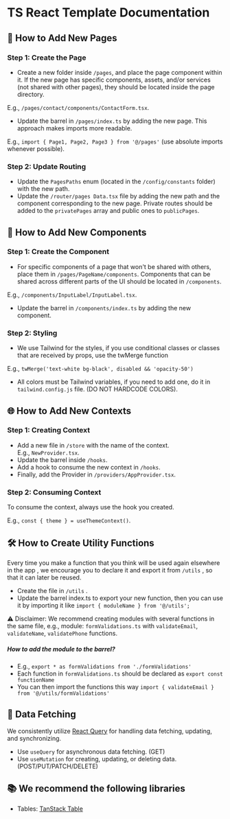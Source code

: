 # TS React Template Documentation

## 📄 How to Add New Pages

### Step 1: Create the Page

- Create a new folder inside `/pages`, and place the page component within it. If the new page has specific components, assets, and/or services (not shared with other pages), they should be located inside the page directory.

E.g., `/pages/contact/components/ContactForm.tsx`.

- Update the barrel in `/pages/index.ts` by adding the new page. This approach makes imports more readable.

E.g., `import { Page1, Page2, Page3 } from '@/pages'` (use absolute imports whenever possible).

### Step 2: Update Routing

- Update the `PagesPaths` enum (located in the `/config/constants` folder) with the new path.
- Update the `/router/pages Data.tsx` file by adding the new path and the component corresponding to the new page. Private routes should be added to the `privatePages` array and public ones to `publicPages`.

## 🧩 How to Add New Components

### Step 1: Create the Component

- For specific components of a page that won't be shared with others, place them in `/pages/PageName/components`. Components that can be shared across different parts of the UI should be located in `/components`.

E.g., `/components/InputLabel/InputLabel.tsx`.

- Update the barrel in `/components/index.ts` by adding the new component.

### Step 2: Styling

- We use Tailwind for the styles, if you use conditional classes or classes that are received by props, use the twMerge function

E.g., `twMerge('text-white bg-black', disabled && 'opacity-50')`

- All colors must be Tailwind variables, if you need to add one, do it in `tailwind.config.js` file. (DO NOT HARDCODE COLORS).

## 🌐 How to Add New Contexts

### Step 1: Creating Context

- Add a new file in `/store` with the name of the context.  
  E.g., `NewProvider.tsx`.
- Update the barrel inside `/hooks`.
- Add a hook to consume the new context in `/hooks`.
- Finally, add the Provider in `/providers/AppProvider.tsx`.

### Step 2: Consuming Context

To consume the context, always use the hook you created.

E.g., `const { theme } = useThemeContext()`.

## 🛠️ How to Create Utility Functions

Every time you make a function that you think will be used again elsewhere in the app , we encourage you to declare it and export it from `/utils` , so that it can later be reused.

- Create the file in `/utils` .
- Update the barrel index.ts to export your new function, then you can use it by importing it like `import { moduleName } from '@/utils';`

⚠️ Disclaimer: We recommend creating modules with several functions in the same file, e.g., module: `formValidations.ts` with `validateEmail`, `validateName`, `validatePhone` functions.

##### How to add the module to the barrel?

- E.g., `export * as formValidations from './formValidations'`
- Each function in `formValidations.ts` should be declared as `export const functionName`
- You can then import the functions this way
  `import { validateEmail } from '@/utils/formValidations'`

## 🔄 Data Fetching

We consistently utilize [React Query](https://tanstack.com/query/latest/docs/react/quick-start) for handling data fetching, updating, and synchronizing.

- Use `useQuery` for asynchronous data fetching. (GET)
- Use `useMutation` for creating, updating, or deleting data. (POST/PUT/PATCH/DELETE)

## 📚 We recommend the following libraries

- Tables: [TanStack Table](https://tanstack.com/table/latest/docs/installation)

